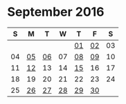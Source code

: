 # September 2016

| S  | M  | T  | W  | T  | F  | S  |
|----|----|----|----|----|----|----|
|    |    |    |    | [01](01.md) | [02](02.md) | 03 |
| 04 | [05](05.md) | [06](06.md) | 07 | [08](08.md) | [09](09.md) | 10 |
| 11 | [12](12.md) | 13 | 14 | [15](15.md) | 16 | 17 |
| 18 | 19 | 20 | 21 | 22 | 23 | 24 |
| 25 | [26](26.md) | [27](27.md) | [28](28.md) | [29](29.md) | [30](30.md) |   |
